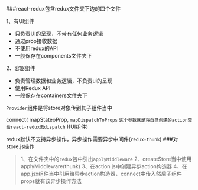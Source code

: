 ###react-redux包含redux文件夹下边的四个文件  

1、有UI组件
- 只负责UI的呈现，不带有任何业务逻辑
- 通过prop接收数据
- 不使用redux的API
- 一般保存在components文件夹下

2、容器组件
+ 负责管理数据和业务逻辑，不负责ui的呈现
+ 使用Redux API
+ 一般保存在containers文件夹下

`Provider`组件是将store对象传到其子组件当中

connect(
  mapStateoProp,
  `mapDispatchToProps`
  `这个参数就是将自己创建的action交给react-redux去dispatch`
)(UI组件)

redux默认不支持异步操作，异步操作需要异步中间件(`redux-thunk`)
###对store.js操作
>1、在文件夹中的`redux`包中引出`applyMiddleware`
>2、createStore当中使用applyMiddleware(thunk)
>3、在action.js中创建异步action构造器
>4、在app.jsx组件当中引用给异步action构造器，connect中传入然后子组件props就有该异步操作方法